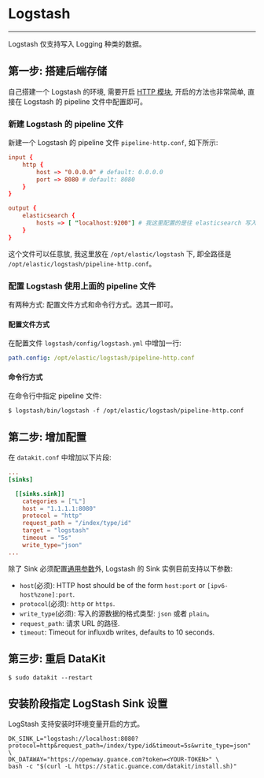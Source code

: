 # Logstash
---

Logstash 仅支持写入 Logging 种类的数据。

## 第一步: 搭建后端存储

自己搭建一个 Logstash 的环境, 需要开启 [HTTP 模块](https://www.elastic.co/cn/blog/introducing-logstash-input-http-plugin), 开启的方法也非常简单, 直接在 Logstash 的 pipeline 文件中配置即可。

### 新建 Logstash 的 pipeline 文件

新建一个 Logstash 的 pipeline 文件 `pipeline-http.conf`, 如下所示:

```conf
input {
    http {
        host => "0.0.0.0" # default: 0.0.0.0
        port => 8080 # default: 8080
    }
}

output {
    elasticsearch {
        hosts => [ "localhost:9200"] # 我这里配置的是往 elasticsearch 写入数据
    }
}
```

这个文件可以任意放, 我这里放在 `/opt/elastic/logstash` 下, 即全路径是 `/opt/elastic/logstash/pipeline-http.conf`。

### 配置 Logstash 使用上面的 pipeline 文件

有两种方式: 配置文件方式和命令行方式。选其一即可。

#### 配置文件方式

在配置文件 `logstash/config/logstash.yml` 中增加一行:

```yml
path.config: /opt/elastic/logstash/pipeline-http.conf
```

#### 命令行方式

在命令行中指定 pipeline 文件:

```shell
$ logstash/bin/logstash -f /opt/elastic/logstash/pipeline-http.conf
```

## 第二步: 增加配置

在 `datakit.conf` 中增加以下片段:

```conf
...
[sinks]

  [[sinks.sink]]
    categories = ["L"]
    host = "1.1.1.1:8080"
    protocol = "http"
    request_path = "/index/type/id"
    target = "logstash"
    timeout = "5s"
    write_type="json"
...
```

除了 Sink 必须配置[通用参数](datakit-sink-guide)外, Logstash 的 Sink 实例目前支持以下参数:

- `host`(必须): HTTP host should be of the form `host:port` or `[ipv6-host%zone]:port`.
- `protocol`(必须): `http` or `https`.
- `write_type`(必须): 写入的源数据的格式类型: `json` 或者 `plain`。
- `request_path`: 请求 URL 的路径.
- `timeout`: Timeout for influxdb writes, defaults to 10 seconds.

## 第三步: 重启 DataKit

`$ sudo datakit --restart`

## 安装阶段指定 LogStash Sink 设置

LogStash 支持安装时环境变量开启的方式。

```shell
DK_SINK_L="logstash://localhost:8080?protocol=http&request_path=/index/type/id&timeout=5s&write_type=json" \
DK_DATAWAY="https://openway.guance.com?token=<YOUR-TOKEN>" \
bash -c "$(curl -L https://static.guance.com/datakit/install.sh)"
```
